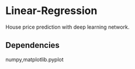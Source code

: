 # Linear-Regression
 House price prediction with deep learning network.

Dependencies
------------
numpy,matplotlib.pyplot